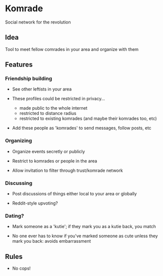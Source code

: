 # Komrade
Social network for the revolution

## Idea

Tool to meet fellow comrades in your area and organize with them

## Features

### Friendship building

*  See other leftists in your area

* These profiles could be restricted in privacy...
	* made public to the whole internet
	* restricted to distance radius
    * restricted to existing komrades (and maybe their komrades too, etc)

* Add these people as 'komrades' to send messages, follow posts, etc

### Organizing

* Organize events secretly or publicly

* Restrict to komrades or people in the area

* Allow invitation to filter through trust/komrade network


### Discussing

* Post discussions of things either local to your area or globally

* Reddit-style upvoting?


### Dating?

* Mark someone as a 'kutie'; if they mark you as a kutie back, you match

* No one ever has to know if you've marked someone as cute unless they mark you back: avoids embarrassment


## Rules

*   No cops!
